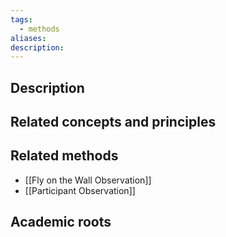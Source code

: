 ```yaml
---
tags:
  - methods
aliases: 
description:
---
```


## Description


## Related concepts and principles 


## Related methods 
- [[Fly on the Wall Observation]]
- [[Participant Observation]]

## Academic roots
